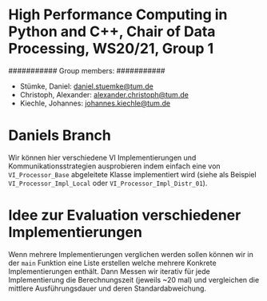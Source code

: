 # High Performance Computing in Python and C++, Chair of Data Processing, WS20/21, Group 1

###########
Group members:
###########
- Stümke, Daniel: 			daniel.stuemke@tum.de
- Christoph, Alexander:     alexander.christoph@tum.de
- Kiechle, Johannes: 		johannes.kiechle@tum.de

# Daniels Branch

Wir können hier verschiedene VI Implementierungen und Kommunikationsstrategien ausprobieren indem einfach eine von `VI_Processor_Base` abgeleitete Klasse implementiert wird (siehe als Beispiel `VI_Processor_Impl_Local` oder `VI_Processor_Impl_Distr_01`). 

# Idee zur Evaluation verschiedener Implementierungen

Wenn mehrere Implementierungen verglichen werden sollen können wir in der `main` Funktion eine Liste erstellen welche mehrere Konkrete Implementierungen enthält. Dann Messen wir iterativ für jede Implementierung die Berechnungszeit (jeweils ~20 mal) und vergleichen die mittlere Ausführungsdauer und deren Standardabweichung.

